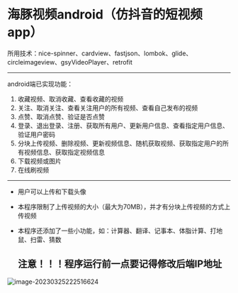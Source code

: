 # 海豚视频android（仿抖音的短视频app）

所用技术：nice-spinner、cardview、fastjson、lombok、glide、circleimageview、gsyVideoPlayer、retrofit

------

android端已实现功能：

1. 收藏视频、取消收藏、查看收藏的视频
2. 关注、取消关注、查看关注用户的所有视频、查看自己发布的视频
3. 点赞、取消点赞、验证是否点赞
4. 登录、退出登录、注册、获取所有用户、更新用户信息、查看指定用户信息、验证用户密码
5. 分块上传视频、删除视频、更新视频信息、随机获取视频、获取指定用户的所有视频信息、获取指定视频信息
6. 下载视频或图片
7. 在线刷视频

------

- 用户可以上传和下载头像

- 本程序限制了上传视频的大小（最大为70MB），并才有分块上传视频的方式上传视频

- 本程序还添加了一些小功能，如：计算器、翻译、记事本、体脂计算、打地鼠、扫雷、猜数

  ## 注意！！！程序运行前一点要记得修改后端IP地址

![image-20230325222516624](C:\Users\d\AppData\Roaming\Typora\typora-user-images\image-20230325222516624.png)